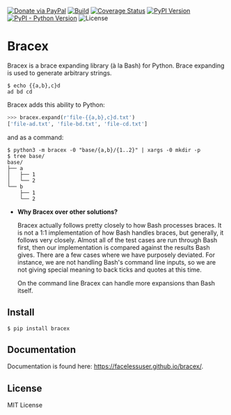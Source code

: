 [![Donate via PayPal][donate-image]][donate-link]
[![Build][github-ci-image]][github-ci-link]
[![Coverage Status][codecov-image]][codecov-link]
[![PyPI Version][pypi-image]][pypi-link]
[![PyPI - Python Version][python-image]][pypi-link]
![License][license-image-mit]
# Bracex

Bracex is a brace expanding library (à la Bash) for Python. Brace expanding is used to generate arbitrary strings.

```console
$ echo {{a,b},c}d
ad bd cd
```

Bracex adds this ability to Python:

```python
>>> bracex.expand(r'file-{{a,b},c}d.txt')
['file-ad.txt', 'file-bd.txt', 'file-cd.txt']
```

and as a command:

```console
$ python3 -m bracex -0 "base/{a,b}/{1..2}" | xargs -0 mkdir -p
$ tree base/
base/
├── a
│   ├── 1
│   └── 2
└── b
    ├── 1
    └── 2
```

- **Why Bracex over other solutions?**

    Bracex actually follows pretty closely to how Bash processes braces. It is not a 1:1 implementation of how Bash
    handles braces, but generally, it follows very closely. Almost all of the test cases are run through Bash first,
    then our implementation is compared against the results Bash gives. There are a few cases where we have purposely
    deviated. For instance, we are not handling Bash's command line inputs, so we are not giving special meaning to back
    ticks and quotes at this time.

    On the command line Bracex can handle more expansions than Bash itself.

## Install

```console
$ pip install bracex
```

## Documentation

Documentation is found here: https://facelessuser.github.io/bracex/.

## License

MIT License

[github-ci-image]: https://github.com/facelessuser/bracex/workflows/build/badge.svg?branch=master&event=push
[github-ci-link]: https://github.com/facelessuser/bracex/actions?query=workflow%3Abuild+branch%3Amaster
[codecov-image]: https://img.shields.io/codecov/c/github/facelessuser/bracex/master.svg?logo=codecov&logoColor=aaaaaa&labelColor=333333
[codecov-link]: https://codecov.io/github/facelessuser/bracex
[pypi-image]: https://img.shields.io/pypi/v/bracex.svg?logo=pypi&logoColor=aaaaaa&labelColor=333333
[pypi-link]: https://pypi.python.org/pypi/bracex
[python-image]: https://img.shields.io/pypi/pyversions/bracex?logo=python&logoColor=aaaaaa&labelColor=333333
[license-image-mit]: https://img.shields.io/badge/license-MIT-blue.svg?labelColor=333333
[donate-image]: https://img.shields.io/badge/Donate-PayPal-3fabd1?logo=paypal
[donate-link]: https://www.paypal.me/facelessuser
